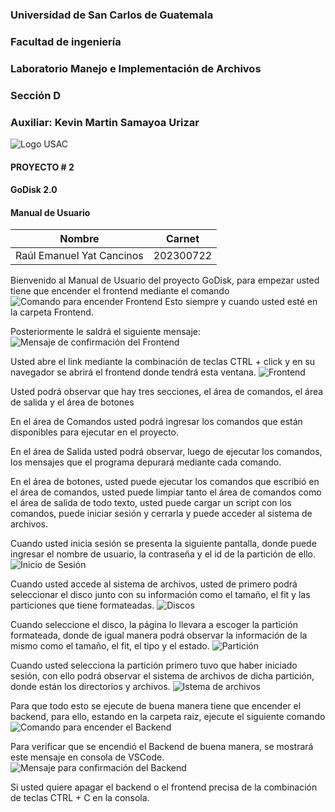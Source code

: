 ### Universidad de San Carlos de Guatemala
### Facultad de ingeniería
### Laboratorio Manejo e Implementación de Archivos
### Sección D
### Auxiliar: Kevin Martin Samayoa Urizar

![Logo USAC](Imagenes/I1.jpeg)

#### PROYECTO # 2

#### GoDisk 2.0
#### Manual de Usuario

| Nombre| Carnet |
|---|---|
| Raúl Emanuel Yat Cancinos | 202300722

Bienvenido al Manual de Usuario del proyecto GoDisk, para empezar usted tiene que encender el frontend mediante el comando
![Comando para encender Frontend](Imagenes/I30.png)
Esto siempre y cuando usted esté en la carpeta Frontend.

Posteriormente le saldrá el siguiente mensaje:
![Mensaje de confirmación del Frontend](Imagenes/I31.png)

Usted abre el link mediante la combinación de teclas CTRL + click y en su navegador se abrirá el frontend donde tendrá esta ventana.
![Frontend](Imagenes/I32.png)

Usted podrá observar que hay tres secciones, el área de comandos, el área de salida y el área de botones

En el área de Comandos usted podrá ingresar los comandos que están disponibles para ejecutar en el proyecto.

En el área de Salida usted podrá observar, luego de ejecutar los comandos, los mensajes que el programa depurará mediante cada comando.

En el área de botones, usted puede ejecutar los comandos que escribió en el área de comandos, usted puede limpiar tanto el área de comandos como el área de salida de todo texto, usted puede cargar un script con los comandos, puede iniciar sesión y cerrarla y puede acceder al sistema de archivos.

Cuando usted inicia sesión se presenta la siguiente pantalla, donde puede ingresar el nombre de usuario, la contraseña y el id de la partición de ello.
![Inicio de Sesión](Imagenes/I47.png)

Cuando usted accede al sistema de archivos, usted de primero podrá seleccionar el disco junto con su información como el tamaño, el fit y las particiones que tiene formateadas.
![Discos](Imagenes/I48.png)

Cuando seleccione el disco, la página lo llevara a escoger la partición formateada, donde de igual manera podrá observar la información de la mismo como el tamaño, el fit, el tipo y el estado.
![Partición](Imagenes/I49.png)

Cuando usted selecciona la partición primero tuvo que haber iniciado sesión, con ello podrá observar el sistema de archivos de dicha partición, donde están los directorios y archivos.
![Istema de archivos](Imagenes/I50.png)


Para que todo esto se ejecute de buena manera tiene que encender el backend, para ello, estando en la carpeta raiz, ejecute el siguiente comando
![Comando para encender el Backend](Imagenes/I33.png)

Para verificar que se encendió el Backend de buena manera, se mostrará este mensaje en consola de VSCode.
![Mensaje para confirmación del Backend](Imagenes/I34.png)

Si usted quiere apagar el backend o el frontend precisa de la combinación de teclas CTRL + C en la consola.